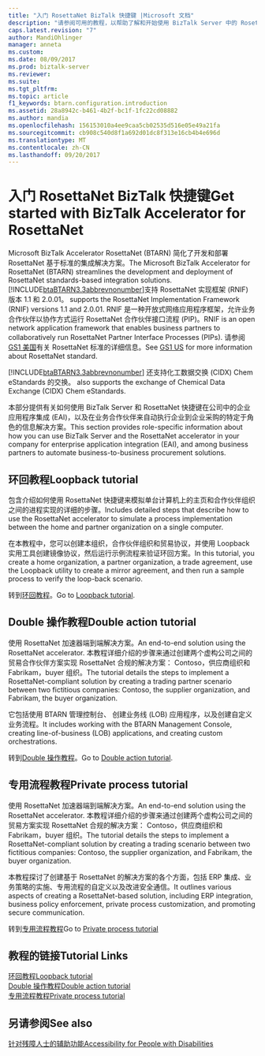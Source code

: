 ```yaml
---
title: "入门 RosettaNet BizTalk 快捷键 |Microsoft 文档"
description: "请参阅可用的教程，以帮助了解和开始使用 BizTalk Server 中的 RosettaNet 快捷键 (BTARN)"
caps.latest.revision: "7"
author: MandiOhlinger
manager: anneta
ms.custom: 
ms.date: 08/09/2017
ms.prod: biztalk-server
ms.reviewer: 
ms.suite: 
ms.tgt_pltfrm: 
ms.topic: article
f1_keywords: btarn.configuration.introduction
ms.assetid: 28a8942c-b461-4b2f-bc1f-1fc22cd08882
ms.author: mandia
ms.openlocfilehash: 156153010a4ee9caa5cb02535d516e05e49a21fa
ms.sourcegitcommit: cb908c540d8f1a692d01dc8f313e16cb4b4e696d
ms.translationtype: MT
ms.contentlocale: zh-CN
ms.lasthandoff: 09/20/2017
---
```

# <a name="get-started-with-biztalk-accelerator-for-rosettanet"></a><span data-ttu-id="6d190-103">入门 RosettaNet BizTalk 快捷键</span><span class="sxs-lookup"><span data-stu-id="6d190-103">Get started with BizTalk Accelerator for RosettaNet</span></span>
<span data-ttu-id="6d190-104">Microsoft BizTalk Accelerator RosettaNet (BTARN) 简化了开发和部署 RosettaNet 基于标准的集成解决方案。</span><span class="sxs-lookup"><span data-stu-id="6d190-104">The Microsoft BizTalk Accelerator for RosettaNet (BTARN) streamlines the development and deployment of RosettaNet standards-based integration solutions.</span></span> [!INCLUDE[btaBTARN3.3abbrevnonumber](../../includes/btabtarn3-3abbrevnonumber-md.md)]<span data-ttu-id="6d190-105">支持 RosettaNet 实现框架 (RNIF) 版本 1.1 和 2.0.01。</span><span class="sxs-lookup"><span data-stu-id="6d190-105"> supports the RosettaNet Implementation Framework (RNIF) versions 1.1 and 2.0.01.</span></span> <span data-ttu-id="6d190-106">RNIF 是一种开放式网络应用程序框架，允许业务合作伙伴以协作方式运行 RosettaNet 合作伙伴接口流程 (PIP)。</span><span class="sxs-lookup"><span data-stu-id="6d190-106">RNIF is an open network application framework that enables business partners to collaboratively run RosettaNet Partner Interface Processes (PIPs).</span></span> <span data-ttu-id="6d190-107">请参阅[GS1 美国](http://go.microsoft.com/fwlink/?LinkID=33859)有关 RosettaNet 标准的详细信息。</span><span class="sxs-lookup"><span data-stu-id="6d190-107">See [GS1 US](http://go.microsoft.com/fwlink/?LinkID=33859) for more information about RosettaNet standard.</span></span>
  
 [!INCLUDE[btaBTARN3.3abbrevnonumber](../../includes/btabtarn3-3abbrevnonumber-md.md)]<span data-ttu-id="6d190-108"> 还支持化工数据交换 (CIDX) Chem eStandards 的交换。</span><span class="sxs-lookup"><span data-stu-id="6d190-108"> also supports the exchange of Chemical Data Exchange (CIDX) Chem eStandards.</span></span>  
  
<span data-ttu-id="6d190-109">本部分提供有关如何使用 BizTalk Server 和 RosettaNet 快捷键在公司中的企业应用程序集成 (EAI)，以及在业务合作伙伴来自动执行企业到企业采购的特定于角色的信息解决方案。</span><span class="sxs-lookup"><span data-stu-id="6d190-109">This section provides role-specific information about how you can use BizTalk Server and the RosettaNet accelerator in your company for enterprise application integration (EAI), and among business partners to automate business-to-business procurement solutions.</span></span>  

## <a name="loopback-tutorial"></a><span data-ttu-id="6d190-110">环回教程</span><span class="sxs-lookup"><span data-stu-id="6d190-110">Loopback tutorial</span></span>

<span data-ttu-id="6d190-111">包含介绍如何使用 RosettaNet 快捷键来模拟单台计算机上的主页和合作伙伴组织之间的进程实现的详细的步骤。</span><span class="sxs-lookup"><span data-stu-id="6d190-111">Includes detailed steps that describe how to use the RosettaNet accelerator to simulate a process implementation between the home and partner organization on a single computer.</span></span>

<span data-ttu-id="6d190-112">在本教程中，您可以创建本组织，合作伙伴组织和贸易协议，并使用 Loopback 实用工具创建镜像协议，然后运行示例流程来验证环回方案。</span><span class="sxs-lookup"><span data-stu-id="6d190-112">In this tutorial, you create a home organization, a partner organization, a trade agreement, use the Loopback utility to create a mirror agreement, and then run a sample process to verify the loop-back scenario.</span></span>

<span data-ttu-id="6d190-113">转到[环回教程](loopback-tutorial.md)。</span><span class="sxs-lookup"><span data-stu-id="6d190-113">Go to [Loopback tutorial](loopback-tutorial.md).</span></span> 

## <a name="double-action-tutorial"></a><span data-ttu-id="6d190-114">Double 操作教程</span><span class="sxs-lookup"><span data-stu-id="6d190-114">Double action tutorial</span></span>

<span data-ttu-id="6d190-115">使用 RosettaNet 加速器端到端解决方案。</span><span class="sxs-lookup"><span data-stu-id="6d190-115">An end-to-end solution using the RosettaNet accelerator.</span></span> <span data-ttu-id="6d190-116">本教程详细介绍的步骤来通过创建两个虚构公司之间的贸易合作伙伴方案实现 RosettaNet 合规的解决方案： Contoso，供应商组织和 Fabrikam，buyer 组织。</span><span class="sxs-lookup"><span data-stu-id="6d190-116">The tutorial details the steps to implement a RosettaNet-compliant solution by creating a trading partner scenario between two fictitious companies: Contoso, the supplier organization, and Fabrikam, the buyer organization.</span></span>

<span data-ttu-id="6d190-117">它包括使用 BTARN 管理控制台、 创建业务线 (LOB) 应用程序，以及创建自定义业务流程。</span><span class="sxs-lookup"><span data-stu-id="6d190-117">It includes working with the BTARN Management Console, creating line-of-business (LOB) applications, and creating custom orchestrations.</span></span>

<span data-ttu-id="6d190-118">转到[Double 操作教程](double-action-tutorial.md)。</span><span class="sxs-lookup"><span data-stu-id="6d190-118">Go to [Double action tutorial](double-action-tutorial.md).</span></span> 


## <a name="private-process-tutorial"></a><span data-ttu-id="6d190-119">专用流程教程</span><span class="sxs-lookup"><span data-stu-id="6d190-119">Private process tutorial</span></span>
<span data-ttu-id="6d190-120">使用 RosettaNet 加速器端到端解决方案。</span><span class="sxs-lookup"><span data-stu-id="6d190-120">An end-to-end solution using the RosettaNet accelerator.</span></span> <span data-ttu-id="6d190-121">本教程详细介绍的步骤来通过创建两个虚构公司之间的贸易方案实现 RosettaNet 合规的解决方案： Contoso，供应商组织和 Fabrikam，buyer 组织。</span><span class="sxs-lookup"><span data-stu-id="6d190-121">The tutorial details the steps to implement a RosettaNet-compliant solution by creating a trading scenario between two fictitious companies: Contoso, the supplier organization, and Fabrikam, the buyer organization.</span></span>

<span data-ttu-id="6d190-122">本教程探讨了创建基于 RosettaNet 的解决方案的各个方面，包括 ERP 集成、业务策略的实施、专用流程的自定义以及改进安全通信。</span><span class="sxs-lookup"><span data-stu-id="6d190-122">It outlines various aspects of creating a RosettaNet-based solution, including ERP integration, business policy enforcement, private process customization, and promoting secure communication.</span></span>

<span data-ttu-id="6d190-123">转到[专用流程教程](private-process-tutorial.md)</span><span class="sxs-lookup"><span data-stu-id="6d190-123">Go to [Private process tutorial](private-process-tutorial.md)</span></span>


## <a name="tutorial-links"></a><span data-ttu-id="6d190-124">教程的链接</span><span class="sxs-lookup"><span data-stu-id="6d190-124">Tutorial Links</span></span>
[<span data-ttu-id="6d190-125">环回教程</span><span class="sxs-lookup"><span data-stu-id="6d190-125">Loopback tutorial</span></span>](loopback-tutorial.md)  
[<span data-ttu-id="6d190-126">Double 操作教程</span><span class="sxs-lookup"><span data-stu-id="6d190-126">Double action tutorial</span></span>](double-action-tutorial.md)  
[<span data-ttu-id="6d190-127">专用流程教程</span><span class="sxs-lookup"><span data-stu-id="6d190-127">Private process tutorial</span></span>](private-process-tutorial.md)

## <a name="see-also"></a><span data-ttu-id="6d190-128">另请参阅</span><span class="sxs-lookup"><span data-stu-id="6d190-128">See also</span></span>
[<span data-ttu-id="6d190-129">针对残障人士的辅助功能</span><span class="sxs-lookup"><span data-stu-id="6d190-129">Accessibility for People with Disabilities</span></span>](accessibility-for-people-with-disabilities3.md)